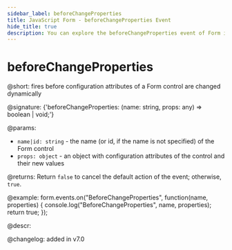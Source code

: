 ```yaml
---
sidebar_label: beforeChangeProperties
title: JavaScript Form - beforeChangeProperties Event 
hide_title: true
description: You can explore the beforeChangeProperties event of Form in the documentation of the DHTMLX JavaScript UI library. Browse developer guides and API reference, try out code examples and live demos, and download a free 30-day evaluation version of DHTMLX Suite 7.
---
```

 
# beforeChangeProperties

@short: fires before configuration attributes of a Form control are changed dynamically

@signature: {'beforeChangeProperties: (name: string, props: any) => boolean | void;'}

@params:
- `name|id: string` - the name (or id, if the name is not specified) of the Form control
- `props: object` - an object with configuration attributes of the control and their new values

@returns:
Return `false` to cancel the default action of the event; otherwise, `true`.

@example:
form.events.on("BeforeChangeProperties", function(name, properties) {
    console.log("BeforeChangeProperties", name, properties);
    return true;
});

@descr:

@changelog: added in v7.0

[comment]: # (@relatedapi: form/api/form_setproperties_method.md)
